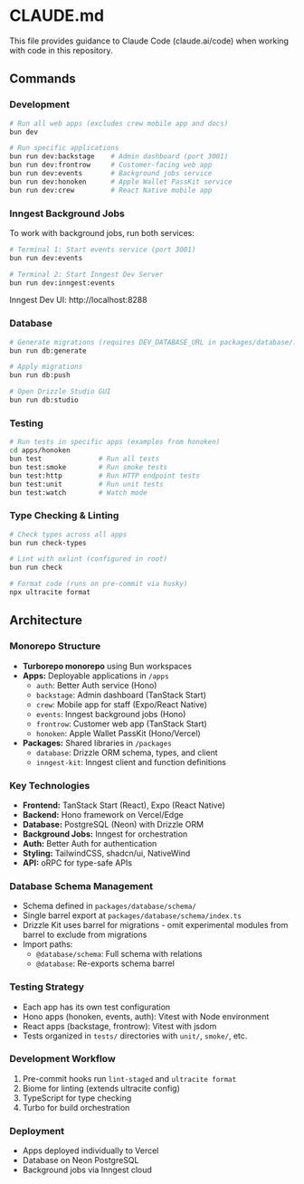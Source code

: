 # CLAUDE.md

This file provides guidance to Claude Code (claude.ai/code) when working with code in this repository.

## Commands

### Development

```bash
# Run all web apps (excludes crew mobile app and docs)
bun dev

# Run specific applications
bun run dev:backstage    # Admin dashboard (port 3001)
bun run dev:frontrow     # Customer-facing web app
bun run dev:events       # Background jobs service
bun run dev:honoken      # Apple Wallet PassKit service
bun run dev:crew         # React Native mobile app
```

### Inngest Background Jobs

To work with background jobs, run both services:

```bash
# Terminal 1: Start events service (port 3001)
bun run dev:events

# Terminal 2: Start Inngest Dev Server
bun run dev:inngest:events
```

Inngest Dev UI: http://localhost:8288

### Database

```bash
# Generate migrations (requires DEV_DATABASE_URL in packages/database/.env)
bun run db:generate

# Apply migrations
bun run db:push

# Open Drizzle Studio GUI
bun run db:studio
```

### Testing

```bash
# Run tests in specific apps (examples from honoken)
cd apps/honoken
bun test              # Run all tests
bun test:smoke        # Run smoke tests
bun test:http         # Run HTTP endpoint tests
bun test:unit         # Run unit tests
bun test:watch        # Watch mode
```

### Type Checking & Linting

```bash
# Check types across all apps
bun run check-types

# Lint with oxlint (configured in root)
bun run check

# Format code (runs on pre-commit via husky)
npx ultracite format
```

## Architecture

### Monorepo Structure

- **Turborepo monorepo** using Bun workspaces
- **Apps:** Deployable applications in `/apps`
  - `auth`: Better Auth service (Hono)
  - `backstage`: Admin dashboard (TanStack Start)
  - `crew`: Mobile app for staff (Expo/React Native)
  - `events`: Inngest background jobs (Hono)
  - `frontrow`: Customer web app (TanStack Start)
  - `honoken`: Apple Wallet PassKit (Hono/Vercel)
- **Packages:** Shared libraries in `/packages`
  - `database`: Drizzle ORM schema, types, and client
  - `inngest-kit`: Inngest client and function definitions

### Key Technologies

- **Frontend:** TanStack Start (React), Expo (React Native)
- **Backend:** Hono framework on Vercel/Edge
- **Database:** PostgreSQL (Neon) with Drizzle ORM
- **Background Jobs:** Inngest for orchestration
- **Auth:** Better Auth for authentication
- **Styling:** TailwindCSS, shadcn/ui, NativeWind
- **API:** oRPC for type-safe APIs

### Database Schema Management

- Schema defined in `packages/database/schema/`
- Single barrel export at `packages/database/schema/index.ts`
- Drizzle Kit uses barrel for migrations - omit experimental modules from barrel to exclude from migrations
- Import paths:
  - `@database/schema`: Full schema with relations
  - `@database`: Re-exports schema barrel

### Testing Strategy

- Each app has its own test configuration
- Hono apps (honoken, events, auth): Vitest with Node environment
- React apps (backstage, frontrow): Vitest with jsdom
- Tests organized in `tests/` directories with `unit/`, `smoke/`, etc.

### Development Workflow

1. Pre-commit hooks run `lint-staged` and `ultracite format`
2. Biome for linting (extends ultracite config)
3. TypeScript for type checking
4. Turbo for build orchestration

### Deployment

- Apps deployed individually to Vercel
- Database on Neon PostgreSQL
- Background jobs via Inngest cloud
